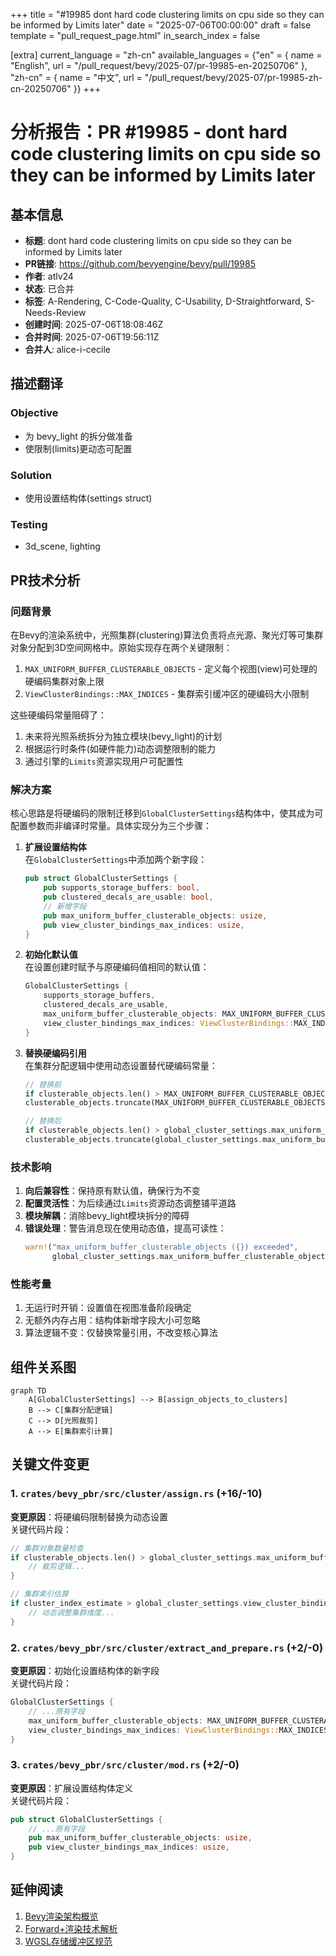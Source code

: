 +++
title = "#19985 dont hard code clustering limits on cpu side so they can be informed by Limits later"
date = "2025-07-06T00:00:00"
draft = false
template = "pull_request_page.html"
in_search_index = false

[extra]
current_language = "zh-cn"
available_languages = {"en" = { name = "English", url = "/pull_request/bevy/2025-07/pr-19985-en-20250706" }, "zh-cn" = { name = "中文", url = "/pull_request/bevy/2025-07/pr-19985-zh-cn-20250706" }}
+++

# 分析报告：PR #19985 - dont hard code clustering limits on cpu side so they can be informed by Limits later

## 基本信息
- **标题**: dont hard code clustering limits on cpu side so they can be informed by Limits later
- **PR链接**: https://github.com/bevyengine/bevy/pull/19985
- **作者**: atlv24
- **状态**: 已合并
- **标签**: A-Rendering, C-Code-Quality, C-Usability, D-Straightforward, S-Needs-Review
- **创建时间**: 2025-07-06T18:08:46Z
- **合并时间**: 2025-07-06T19:56:11Z
- **合并人**: alice-i-cecile

## 描述翻译
### Objective
- 为 bevy_light 的拆分做准备
- 使限制(limits)更动态可配置

### Solution
- 使用设置结构体(settings struct)

### Testing
- 3d_scene, lighting

## PR技术分析

### 问题背景
在Bevy的渲染系统中，光照集群(clustering)算法负责将点光源、聚光灯等可集群对象分配到3D空间网格中。原始实现存在两个关键限制：
1. `MAX_UNIFORM_BUFFER_CLUSTERABLE_OBJECTS` - 定义每个视图(view)可处理的硬编码集群对象上限
2. `ViewClusterBindings::MAX_INDICES` - 集群索引缓冲区的硬编码大小限制

这些硬编码常量阻碍了：
1. 未来将光照系统拆分为独立模块(bevy_light)的计划
2. 根据运行时条件(如硬件能力)动态调整限制的能力
3. 通过引擎的`Limits`资源实现用户可配置性

### 解决方案
核心思路是将硬编码的限制迁移到`GlobalClusterSettings`结构体中，使其成为可配置参数而非编译时常量。具体实现分为三个步骤：

1. **扩展设置结构体**  
   在`GlobalClusterSettings`中添加两个新字段：
   ```rust
   pub struct GlobalClusterSettings {
       pub supports_storage_buffers: bool,
       pub clustered_decals_are_usable: bool,
       // 新增字段
       pub max_uniform_buffer_clusterable_objects: usize,
       pub view_cluster_bindings_max_indices: usize,
   }
   ```

2. **初始化默认值**  
   在设置创建时赋予与原硬编码值相同的默认值：
   ```rust
   GlobalClusterSettings {
       supports_storage_buffers,
       clustered_decals_are_usable,
       max_uniform_buffer_clusterable_objects: MAX_UNIFORM_BUFFER_CLUSTERABLE_OBJECTS,
       view_cluster_bindings_max_indices: ViewClusterBindings::MAX_INDICES,
   }
   ```

3. **替换硬编码引用**  
   在集群分配逻辑中使用动态设置替代硬编码常量：
   ```rust
   // 替换前
   if clusterable_objects.len() > MAX_UNIFORM_BUFFER_CLUSTERABLE_OBJECTS { ... }
   clusterable_objects.truncate(MAX_UNIFORM_BUFFER_CLUSTERABLE_OBJECTS);
   
   // 替换后
   if clusterable_objects.len() > global_cluster_settings.max_uniform_buffer_clusterable_objects { ... }
   clusterable_objects.truncate(global_cluster_settings.max_uniform_buffer_clusterable_objects);
   ```

### 技术影响
1. **向后兼容性**：保持原有默认值，确保行为不变
2. **配置灵活性**：为后续通过`Limits`资源动态调整铺平道路
3. **模块解耦**：消除bevy_light模块拆分的障碍
4. **错误处理**：警告消息现在使用动态值，提高可读性：
   ```rust
   warn!("max_uniform_buffer_clusterable_objects ({}) exceeded", 
         global_cluster_settings.max_uniform_buffer_clusterable_objects);
   ```

### 性能考量
1. 无运行时开销：设置值在视图准备阶段确定
2. 无额外内存占用：结构体新增字段大小可忽略
3. 算法逻辑不变：仅替换常量引用，不改变核心算法

## 组件关系图

```mermaid
graph TD
    A[GlobalClusterSettings] --> B[assign_objects_to_clusters]
    B --> C[集群分配逻辑]
    C --> D[光照裁剪]
    A --> E[集群索引计算]
```

## 关键文件变更

### 1. `crates/bevy_pbr/src/cluster/assign.rs` (+16/-10)
**变更原因**：将硬编码限制替换为动态设置  
关键代码片段：
```rust
// 集群对象数量检查
if clusterable_objects.len() > global_cluster_settings.max_uniform_buffer_clusterable_objects {
    // 裁剪逻辑...
}

// 集群索引估算
if cluster_index_estimate > global_cluster_settings.view_cluster_bindings_max_indices as f32 {
    // 动态调整集群维度...
}
```

### 2. `crates/bevy_pbr/src/cluster/extract_and_prepare.rs` (+2/-0)
**变更原因**：初始化设置结构体的新字段  
关键代码片段：
```rust
GlobalClusterSettings {
    // ...原有字段
    max_uniform_buffer_clusterable_objects: MAX_UNIFORM_BUFFER_CLUSTERABLE_OBJECTS,
    view_cluster_bindings_max_indices: ViewClusterBindings::MAX_INDICES,
}
```

### 3. `crates/bevy_pbr/src/cluster/mod.rs` (+2/-0)
**变更原因**：扩展设置结构体定义  
关键代码片段：
```rust
pub struct GlobalClusterSettings {
    // ...原有字段
    pub max_uniform_buffer_clusterable_objects: usize,
    pub view_cluster_bindings_max_indices: usize,
}
```

## 延伸阅读
1. [Bevy渲染架构概览](https://bevyengine.org/learn/book/getting-started/rendering/)
2. [Forward+渲染技术解析](https://www.gamedeveloper.com/programming/forward-rendering-vs-deferred-rendering)
3. [WGSL存储缓冲区规范](https://www.w3.org/TR/WGSL/#storage-buffers)